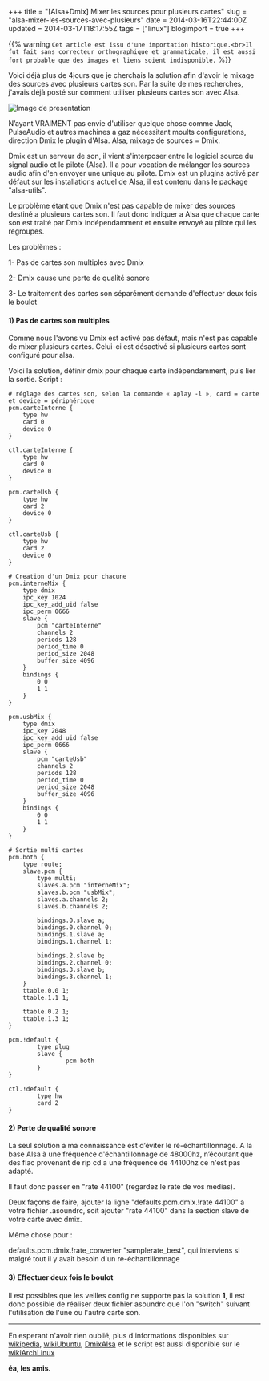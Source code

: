 +++
title = "[Alsa+Dmix] Mixer les sources pour plusieurs cartes"
slug = "alsa-mixer-les-sources-avec-plusieurs"
date = 2014-03-16T22:44:00Z
updated = 2014-03-17T18:17:55Z
tags = ["linux"]
blogimport = true
+++

{{% warning `Cet article est issu d'une importation historique.<br>Il fut fait sans correcteur orthographique et grammaticale, il est aussi fort probable que des images et liens soient indisponible.` %}}

Voici déjà plus de 4jours que je cherchais la solution afin d'avoir le mixage des sources avec plusieurs cartes son. Par la suite de mes recherches, j'avais déjà posté sur comment utiliser plusieurs cartes son avec Alsa.

![Image de presentation](/images/www.noulakaz.net-weblog-images-20050814-dmix.jpg "")

N’ayant VRAIMENT pas envie d'utiliser quelque chose comme Jack, PulseAudio et autres machines a gaz nécessitant moults configurations, direction Dmix le plugin d'Alsa. Alsa, mixage de sources = Dmix.

Dmix est un serveur de son, il vient s'interposer entre le logiciel source du signal audio et le pilote (Alsa). Il a pour vocation de mélanger les sources audio afin d'en envoyer une unique au pilote. Dmix est un plugins activé par défaut sur les installations actuel de Alsa, il est contenu dans le package "alsa-utils".

Le problème étant que Dmix n'est pas capable de mixer des sources destiné a plusieurs cartes son. Il faut donc indiquer a Alsa que chaque carte son est traité par Dmix indépendamment et ensuite envoyé au pilote qui les regroupes.

Les problèmes :

1- Pas de cartes son multiples avec Dmix

2- Dmix cause une perte de qualité sonore

3- Le traitement des cartes son séparément demande d'effectuer deux fois le boulot

#### 1) Pas de cartes son multiples

Comme nous l'avons vu Dmix est activé pas défaut, mais n'est pas capable de mixer plusieurs cartes. Celui-ci est désactivé si plusieurs cartes sont configuré pour alsa.

Voici la solution, définir dmix pour chaque carte indépendamment, puis lier la sortie. Script :

```
# réglage des cartes son, selon la commande « aplay -l », card = carte et device = périphérique
pcm.carteInterne {
    type hw
    card 0
    device 0
}

ctl.carteInterne {
    type hw
    card 0
    device 0
}

pcm.carteUsb {
    type hw
    card 2
    device 0
}

ctl.carteUsb {
    type hw
    card 2
    device 0
}

# Creation d'un Dmix pour chacune 
pcm.interneMix {
    type dmix
    ipc_key 1024
    ipc_key_add_uid false
    ipc_perm 0666
    slave {
        pcm "carteInterne"
        channels 2
        periods 128
        period_time 0
        period_size 2048
        buffer_size 4096
    }
    bindings {
        0 0
        1 1
    }
}

pcm.usbMix {
    type dmix
    ipc_key 2048
    ipc_key_add_uid false
    ipc_perm 0666
    slave {
        pcm "carteUsb"
        channels 2
        periods 128
        period_time 0
        period_size 2048
        buffer_size 4096
    }
    bindings {
        0 0
        1 1
    }
}

# Sortie multi cartes
pcm.both {
    type route;
    slave.pcm {
        type multi;
        slaves.a.pcm "interneMix";
        slaves.b.pcm "usbMix";
        slaves.a.channels 2;
        slaves.b.channels 2;

        bindings.0.slave a;
        bindings.0.channel 0;
        bindings.1.slave a;
        bindings.1.channel 1;
     
        bindings.2.slave b;
        bindings.2.channel 0;
        bindings.3.slave b;
        bindings.3.channel 1;
    }
    ttable.0.0 1;
    ttable.1.1 1;
  
    ttable.0.2 1;
    ttable.1.3 1;
}

pcm.!default {
        type plug
        slave {
                pcm both
        }
}

ctl.!default {
        type hw
        card 2
}
```

#### 2) Perte de qualité sonore

La seul solution a ma connaissance est d’éviter le ré-échantillonnage. A la base Alsa à une fréquence d'échantillonnage de 48000hz, n’écoutant que des flac provenant de rip cd a une fréquence de 44100hz ce n'est pas adapté.

Il faut donc passer en "rate 44100" (regardez le rate de vos medias).

Deux façons de faire, ajouter la ligne "defaults.pcm.dmix.!rate 44100" a votre fichier .asoundrc, soit ajouter "rate 44100" dans la section slave de votre carte avec dmix.

Même chose pour :

defaults.pcm.dmix.!rate_converter "samplerate_best", qui interviens si malgré tout il y avait besoin d'un re-échantillonnage

#### 3) Effectuer deux fois le boulot

Il est possibles que les veilles config ne supporte pas la solution **1**, il est donc possible de réaliser deux fichier asoundrc que l'on "switch" suivant l'utilisation de l'une ou l'autre carte son.

---

En esperant n'avoir rien oublié, plus d'informations disponibles sur [wikipedia](http://fr.wikipedia.org/wiki/Advanced_Linux_sound_architecture), [wikiUbuntu](http://doc.ubuntu-fr.org/son), [DmixAlsa](http://alsa.opensrc.org/Dmix) et le script est aussi disponible sur le [wikiArchLinux](http://wiki.archlinux.fr/Alsa)

**éa, les amis.**
